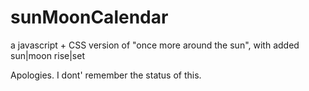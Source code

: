 # sunMoonCalendar
a javascript + CSS version of "once more around the sun", with added sun|moon rise|set

Apologies. I dont' remember the status of this.
